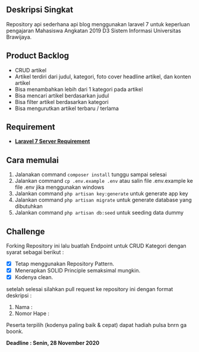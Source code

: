## Deskripsi Singkat
Repository api sederhana api blog menggunakan laravel 7 untuk keperluan pengajaran Mahasiswa Angkatan 2019 D3 Sistem Informasi Universitas Brawijaya.

## Product Backlog
- CRUD artikel
- Artikel terdiri dari judul, kategori, foto cover headline artikel, dan konten artikel
- Bisa menambahkan lebih dari 1 kategori pada artikel
- Bisa mencari artikel berdasarkan judul
- Bisa filter artikel berdasarkan kategori
- Bisa mengurutkan artikel terbaru / terlama

## Requirement
- __[Laravel 7 Server Requirement](https://laravel.com/docs/7.x/installation)__

## Cara memulai

1. Jalanakan command `composer install` tunggu sampai selesai
2. Jalankan command `cp .env.example .env` atau salin file .env.example ke file .env jika menggunakan windows
3. Jalankan command `php artisan key:generate` untuk generate app key
4. Jalankan command `php artisan migrate` untuk generate database yang dibutuhkan
5. Jalankan command `php artisan db:seed` untuk seeding data dummy

## Challenge
Forking Repository ini lalu buatlah Endpoint untuk CRUD Kategori dengan syarat sebagai berikut : 

- [x] Tetap menggunakan Repository Pattern.
- [x] Menerapkan SOLID Principle semaksimal mungkin.
- [x] Kodenya clean.

setelah selesai silahkan pull request ke repository ini dengan format deskripsi : 
1. Nama : 
2. Nomor Hape :

Peserta terpilih (kodenya paling baik & cepat) dapat hadiah pulsa bnrn ga boonk.

**Deadline : Senin, 28 November 2020**
